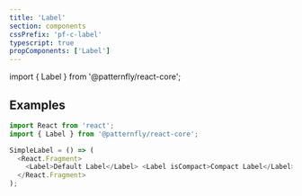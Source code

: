 ```yaml
---
title: 'Label'
section: components
cssPrefix: 'pf-c-label'
typescript: true
propComponents: ['Label']
---
```


import { Label } from '@patternfly/react-core';

## Examples
```js title=Basic
import React from 'react';
import { Label } from '@patternfly/react-core';

SimpleLabel = () => (
  <React.Fragment>
    <Label>Default Label</Label> <Label isCompact>Compact Label</Label>
  </React.Fragment>
);
```
